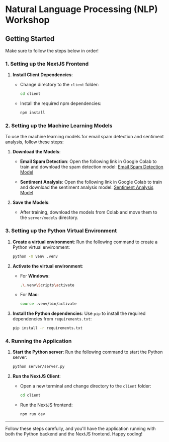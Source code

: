 # Natural Language Processing (NLP) Workshop

## Getting Started
Make sure to follow the steps below in order!

### 1. **Setting up the NextJS Frontend**

1. **Install Client Dependencies**:
    - Change directory to the `client` folder:
      ```bash
      cd client
      ```

    - Install the required npm dependencies:
      ```bash
      npm install
      ```

### 2. **Setting up the Machine Learning Models**

To use the machine learning models for email spam detection and sentiment analysis, follow these steps:

1. **Download the Models**:
    - **Email Spam Detection**: Open the following link in Google Colab to train and download the spam detection model:
      [Email Spam Detection Model](https://colab.research.google.com/drive/1Cef0vHQDONMYaXG_-JGkTh2ujGi097CJ?usp=sharing)
    
    - **Sentiment Analysis**: Open the following link in Google Colab to train and download the sentiment analysis model:
      [Sentiment Analysis Model](https://colab.research.google.com/drive/1OBQA4g4VgMzBdyVaorRn1ATfyrCm9T6z?usp=sharing)

2. **Save the Models**:
    - After training, download the models from Colab and move them to the `server/models` directory.

### 3. **Setting up the Python Virtual Environment**

1. **Create a virtual environment**:
    Run the following command to create a Python virtual environment:
    ```bash
    python -m venv .venv
    ```

2. **Activate the virtual environment**:
    - For **Windows**:
      ```bash
      .\.venv\Scripts\activate
      ```
    - For **Mac**:
      ```bash
      source .venv/bin/activate
      ```

3. **Install the Python dependencies**:
    Use `pip` to install the required dependencies from `requirements.txt`:
    ```bash
    pip install -r requirements.txt
    ```

### 4. **Running the Application**

1. **Start the Python server**:
    Run the following command to start the Python server:
    ```bash
    python server/server.py
    ```

2. **Run the NextJS Client**:
    - Open a new terminal and change directory to the `client` folder:
      ```bash
      cd client
      ```

    - Run the NextJS frontend:
      ```bash
      npm run dev
      ```

---

Follow these steps carefully, and you'll have the application running with both the Python backend and the NextJS frontend. Happy coding!